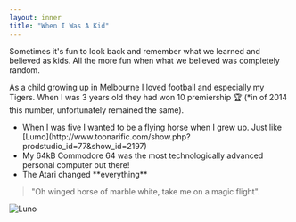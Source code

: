 ```yaml
---
layout: inner
title: "When I Was A Kid"
---
```


<section>
<p>Sometimes it's fun to look back and remember what we learned and believed as kids. All the more fun when what we believed was completely random.</p>

<p>As a child growing up in Melbourne I loved football and especially my Tigers. When I was 3 years old they had won 10 premiership 🏆 (*in of 2014 this number, unfortunately remained the same).</p>

  <ul>
    <li>When I was five I wanted to be a flying horse when I grew up. Just like [Lumo](http://www.toonarific.com/show.php?prodstudio_id=77&show_id=2197)</li>
    <li>My 64kB <a hreg="https://en.m.wikipedia.org/wiki/Commodore_64" target="_blank">Commodore 64</a> was the most technologically advanced personal computer out there! </li>
    <li>The Atari changed **everything**</li>
  </ul>

<blockquote>"Oh winged horse of marble white, take me on a magic flight". </blockquote>

![Luno](http://www.toonarific.com/pics_root//00002197/lunologo.jpg)


</section>
